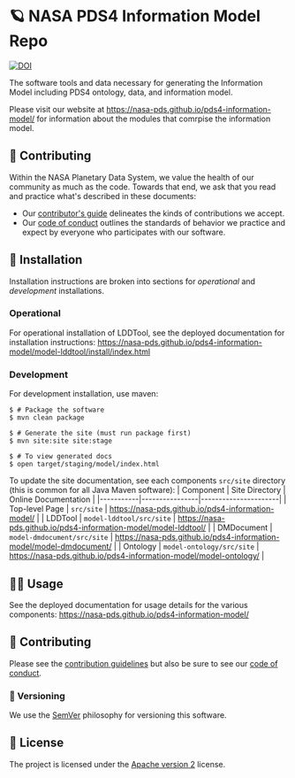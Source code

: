 # 🪐 NASA PDS4 Information Model Repo

[![DOI](https://zenodo.org/badge/DOI/10.5281/zenodo.5755795.svg)](https://doi.org/10.5281/zenodo.5755795)

The software tools and data necessary for generating the Information Model including PDS4 ontology, data, and information model.

Please visit our website at https://nasa-pds.github.io/pds4-information-model/ for information about the modules that comrpise the information model.


## 👥 Contributing

Within the NASA Planetary Data System, we value the health of our community as much as the code. Towards that end, we ask that you read and practice what's described in these documents:

-   Our [contributor's guide](https://github.com/NASA-PDS/.github/blob/main/CONTRIBUTING.md) delineates the kinds of contributions we accept.
-   Our [code of conduct](https://github.com/NASA-PDS/.github/blob/main/CODE_OF_CONDUCT.md) outlines the standards of behavior we practice and expect by everyone who participates with our software.


## 📀 Installation

Installation instructions are broken into sections for _operational_ and _development_ installations.


### Operational

For operational installation of LDDTool, see the deployed documentation for installation instructions: https://nasa-pds.github.io/pds4-information-model/model-lddtool/install/index.html


### Development
For development installation, use maven:

```console
$ # Package the software
$ mvn clean package

$ # Generate the site (must run package first)
$ mvn site:site site:stage

$ # To view generated docs
$ open target/staging/model/index.html
```

To update the site documentation, see each components `src/site` directory (this is common for all Java Maven software):
| Component | Site Directory | Online Documentation |
|-----------|----------------|----------------------|
| Top-level Page | `src/site` | https://nasa-pds.github.io/pds4-information-model/ |
| LDDTool | `model-lddtool/src/site` | https://nasa-pds.github.io/pds4-information-model/model-lddtool/ |
| DMDocument | `model-dmdocument/src/site` | https://nasa-pds.github.io/pds4-information-model/model-dmdocument/ |
| Ontology | `model-ontology/src/site` | https://nasa-pds.github.io/pds4-information-model/model-ontology/ |


## 💁‍♀️ Usage

See the deployed documentation for usage details for the various components: https://nasa-pds.github.io/pds4-information-model/


## 👥 Contributing

Please see the [contribution guidelines](https://github.com/NASA-PDS/.github/blob/main/CONTRIBUTING.md) but also be sure to see our [code of conduct](https://github.com/NASA-PDS/.github/blob/main/CODE_OF_CONDUCT.md).


### 🔢 Versioning

We use the [SemVer](https://semver.org/) philosophy for versioning this software.


## 📃 License

The project is licensed under the [Apache version 2](LICENSE.md) license.

